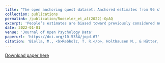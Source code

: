 ```yaml
---
title: "The open anchoring quest dataset: Anchored estimates from 96 studies on anchoring effects"
collection: publications
permalink: /publication/Roeseler_et_al(2022)-OpAQ
excerpt: 'People’s estimates are biased toward previously considered numbers (anchoring). We have aggregated all available data from anchoring studies that included at least two anchors into one large dataset. Data were standardized to comprise one estimate per row, coded according to a wide range of variables, and are available for download and analyses online (<a href ='https://metaanalyses.shinyapps.io/OpAQ/'>https://metaanalyses.shinyapps.io/OpAQ/</a>). Because the dataset includes both original and meta-data it allows for fine-grained analyses (e.g., correlations of estimates for different tasks) but also for meta-analyses (e.g., effect sizes for anchoring effects).'
date: 2022-01-01
venue: 'Journal of Open Psychology Data'
paperurl: 'https://doi.org/10.5334/jopd.67'
citation: 'Biella, M., <b>Rebholz, T. R.</b>, Holthausen M., & Hütter, M. (2023). The open anchoring quest dataset: Anchored estimates from 96 studies on anchoring effects. <i>Journal of Open Psychology Data</i>, <i>10</i>(1), 1–12. https://doi.org/10.5334/jopd.67'
---
```


[Download paper here](https://reff.f.bg.ac.rs/bitstream/handle/123456789/3866/bitstream_9134.pdf?sequence=1&isAllowed=y)